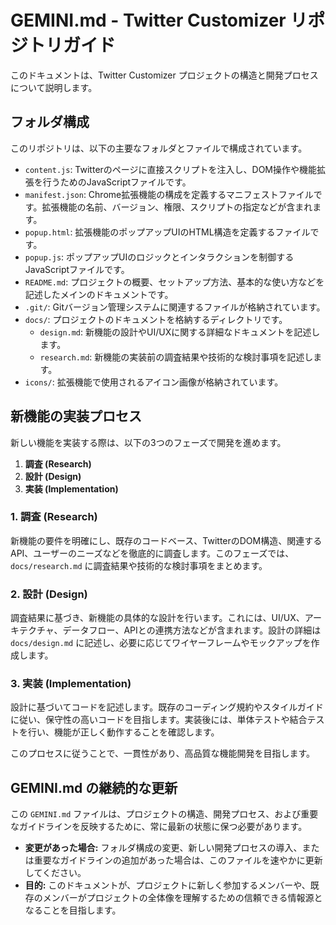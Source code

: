 # GEMINI.md - Twitter Customizer リポジトリガイド

このドキュメントは、Twitter Customizer プロジェクトの構造と開発プロセスについて説明します。

## フォルダ構成

このリポジトリは、以下の主要なフォルダとファイルで構成されています。

- `content.js`: Twitterのページに直接スクリプトを注入し、DOM操作や機能拡張を行うためのJavaScriptファイルです。
- `manifest.json`: Chrome拡張機能の構成を定義するマニフェストファイルです。拡張機能の名前、バージョン、権限、スクリプトの指定などが含まれます。
- `popup.html`: 拡張機能のポップアップUIのHTML構造を定義するファイルです。
- `popup.js`: ポップアップUIのロジックとインタラクションを制御するJavaScriptファイルです。
- `README.md`: プロジェクトの概要、セットアップ方法、基本的な使い方などを記述したメインのドキュメントです。
- `.git/`: Gitバージョン管理システムに関連するファイルが格納されています。
- `docs/`: プロジェクトのドキュメントを格納するディレクトリです。
    - `design.md`: 新機能の設計やUI/UXに関する詳細なドキュメントを記述します。
    - `research.md`: 新機能の実装前の調査結果や技術的な検討事項を記述します。
- `icons/`: 拡張機能で使用されるアイコン画像が格納されています。

## 新機能の実装プロセス

新しい機能を実装する際は、以下の3つのフェーズで開発を進めます。

1.  **調査 (Research)**
2.  **設計 (Design)**
3.  **実装 (Implementation)**

### 1. 調査 (Research)

新機能の要件を明確にし、既存のコードベース、TwitterのDOM構造、関連するAPI、ユーザーのニーズなどを徹底的に調査します。このフェーズでは、`docs/research.md` に調査結果や技術的な検討事項をまとめます。

### 2. 設計 (Design)

調査結果に基づき、新機能の具体的な設計を行います。これには、UI/UX、アーキテクチャ、データフロー、APIとの連携方法などが含まれます。設計の詳細は `docs/design.md` に記述し、必要に応じてワイヤーフレームやモックアップを作成します。

### 3. 実装 (Implementation)

設計に基づいてコードを記述します。既存のコーディング規約やスタイルガイドに従い、保守性の高いコードを目指します。実装後には、単体テストや結合テストを行い、機能が正しく動作することを確認します。

このプロセスに従うことで、一貫性があり、高品質な機能開発を目指します。

## GEMINI.md の継続的な更新

この `GEMINI.md` ファイルは、プロジェクトの構造、開発プロセス、および重要なガイドラインを反映するために、常に最新の状態に保つ必要があります。

-   **変更があった場合:** フォルダ構成の変更、新しい開発プロセスの導入、または重要なガイドラインの追加があった場合は、このファイルを速やかに更新してください。
-   **目的:** このドキュメントが、プロジェクトに新しく参加するメンバーや、既存のメンバーがプロジェクトの全体像を理解するための信頼できる情報源となることを目指します。
